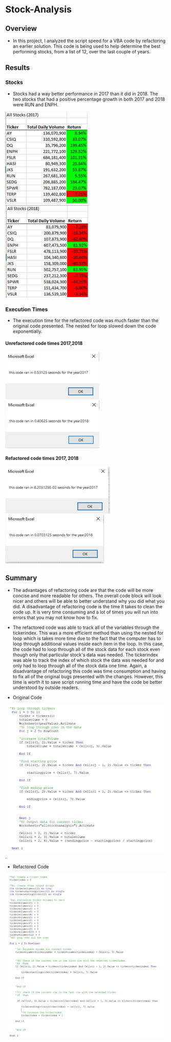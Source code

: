 # Stock-Analysis

## Overview
* In this project, I analyzed the script speed for a VBA code by refactoring an earlier solution. This code is being used to help determine the best performing stocks, from a list of 12, over the last couple of years. 


## Results
  ### Stocks
   * Stocks had a way better performance in 2017 than it did in 2018. The two stocks that had a positive percentage growth in both 2017 and 2018 were RUN and ENPH.
   
   ![Stock_data_2017](https://github.com/chenylk/stock-analysis/blob/master/stock%20data/2017_stock_data.PNG)
   ![Stock_data_2018](https://github.com/chenylk/stock-analysis/blob/master/stock%20data/2018_stock_data.PNG)

  ### Execution Times
   * The execution time for the refactored code was much faster than the original code presented. The nested for loop slowed down the code exponentially. 
   
   #### Unrefactored code times 2017,2018 
   ![Time_original_2017](https://github.com/chenylk/stock-analysis/blob/master/original%20code%20times/Allstocksanalysis_2017.PNG)
   ![Time_original_2018](https://github.com/chenylk/stock-analysis/blob/master/original%20code%20times/Allstocksanalysis_2018.PNG)
   #### Refactored code times 2017, 2018
   ![Refactored_2017](https://github.com/chenylk/stock-analysis/blob/master/resources/VBA_Challenge_2017.png.PNG)
   ![Refactored_2017](https://github.com/chenylk/stock-analysis/blob/master/resources/VBA_Challenge_2018.png.PNG)
   
   
## Summary
 * The advantages of refactoring code are that the code will be more concise and more readable for others. The overall code block will look nicer and others will be able to better understand why you did what you did. A disadvantage of refactoring code is the time it takes to clean the code up. It is very time consuming and a lot of times you will run into errors that you may not know how to fix.  
 * The refactored code was able to track all of the variables through the tickerindex. This was a more efficient method than using the nested for loop which is takes more time due to the fact that the computer has to loop through additional values inside each item in the loop. In this case, the code had to loop through all of the stock data for each stock even though only that particular stock's data was needed. The tickerindex was able to track the index of which stock the data was needed for and only had to loop through all of the stock data one time. Again, a disadvantage of refactoring this code was time consumption and having to fix all of the original bugs presented with the changes. However, this time is worth it to save script running time and have the code be better understood by outside readers.
 
 * Original Code
 
 ![Code_snip_2017](https://github.com/chenylk/stock-analysis/blob/master/code%20snips/original_code_nested_for_loop.PNG).
 
 * Refactored Code
 
 ![Code_snip_2018](https://github.com/chenylk/stock-analysis/blob/master/code%20snips/refactored_code.PNG)
